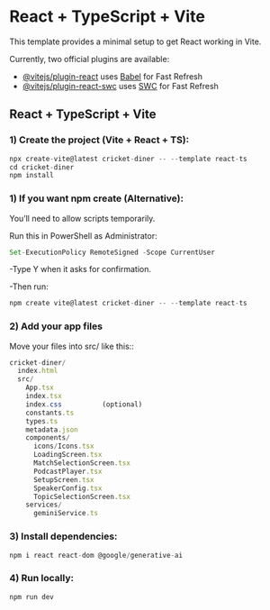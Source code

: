 # React + TypeScript + Vite

This template provides a minimal setup to get React working in Vite.

Currently, two official plugins are available:

- [@vitejs/plugin-react](https://github.com/vitejs/vite-plugin-react/blob/main/packages/plugin-react) uses [Babel](https://babeljs.io/) for Fast Refresh
- [@vitejs/plugin-react-swc](https://github.com/vitejs/vite-plugin-react/blob/main/packages/plugin-react-swc) uses [SWC](https://swc.rs/) for Fast Refresh

## React + TypeScript + Vite

### 1) Create the project (Vite + React + TS):

```js
npx create-vite@latest cricket-diner -- --template react-ts
cd cricket-diner
npm install
```
### 1) If you want npm create (Alternative):

You’ll need to allow scripts temporarily.

Run this in PowerShell as Administrator:

```js
Set-ExecutionPolicy RemoteSigned -Scope CurrentUser
```
-Type Y when it asks for confirmation.

-Then run:

```js
npm create vite@latest cricket-diner -- --template react-ts
```

### 2) Add your app files

Move your files into src/ like this::

```js
cricket-diner/
  index.html
  src/
    App.tsx
    index.tsx
    index.css          (optional)
    constants.ts
    types.ts
    metadata.json
    components/
      icons/Icons.tsx
      LoadingScreen.tsx
      MatchSelectionScreen.tsx
      PodcastPlayer.tsx
      SetupScreen.tsx
      SpeakerConfig.tsx
      TopicSelectionScreen.tsx
    services/
      geminiService.ts
```
### 3) Install dependencies:

```js
npm i react react-dom @google/generative-ai
```
### 4) Run locally:

```js
npm run dev
```
